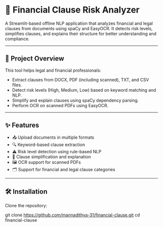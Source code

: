 # 📄 Financial Clause Risk Analyzer

A Streamlit-based offline NLP application that analyzes financial and legal clauses from documents using spaCy and EasyOCR. It detects risk levels, simplifies clauses, and explains their structure for better understanding and compliance.

---

## 🚀 Project Overview
This tool helps legal and financial professionals:
- Extract clauses from DOCX, PDF (including scanned), TXT, and CSV files.
- Detect risk levels (High, Medium, Low) based on keyword matching and NLP.
- Simplify and explain clauses using spaCy dependency parsing.
- Perform OCR on scanned PDFs using EasyOCR.

---

## ✨ Features
- 📤 Upload documents in multiple formats
- 🔍 Keyword-based clause extraction
- ⚠️ Risk level detection using rule-based NLP
- 🧠 Clause simplification and explanation
- 🖼️ OCR support for scanned PDFs
- 🗂️ Support for financial and legal clause categories

---

## 🛠️ Installation
Clone the repository:

git clone https://github.com/mannadithya-31/financial-clause.git
cd financial-clause
